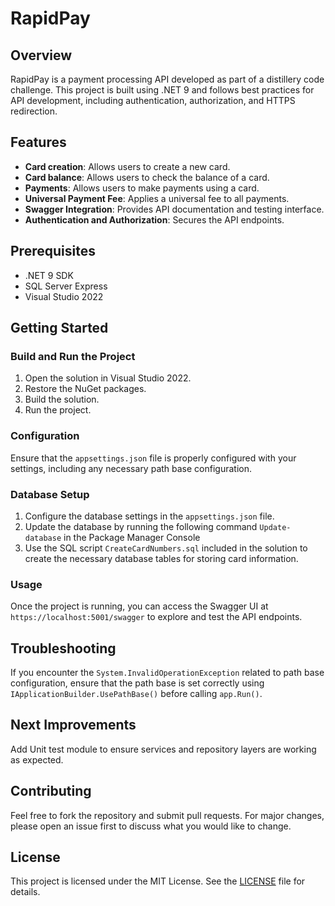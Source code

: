 # RapidPay

## Overview
RapidPay is a payment processing API developed as part of a distillery code challenge. This project is built using .NET 9 and follows best practices for API development, including authentication, authorization, and HTTPS redirection.

## Features
- **Card creation**: Allows users to create a new card.
- **Card balance**: Allows users to check the balance of a card.
- **Payments**: Allows users to make payments using a card.
- **Universal Payment Fee**: Applies a universal fee to all payments.
- **Swagger Integration**: Provides API documentation and testing interface.
- **Authentication and Authorization**: Secures the API endpoints.

## Prerequisites
- .NET 9 SDK
- SQL Server Express
- Visual Studio 2022

## Getting Started

### Build and Run the Project
1. Open the solution in Visual Studio 2022.
2. Restore the NuGet packages.
3. Build the solution.
4. Run the project.

### Configuration
Ensure that the `appsettings.json` file is properly configured with your settings, including any necessary path base configuration.

### Database Setup
1. Configure the database settings in the `appsettings.json` file.
2. Update the database by running the following command `Update-database` in the Package Manager Console
3. Use the SQL script `CreateCardNumbers.sql` included in the solution to create the necessary database tables for storing card information.

### Usage
Once the project is running, you can access the Swagger UI at `https://localhost:5001/swagger` to explore and test the API endpoints.

## Troubleshooting
If you encounter the `System.InvalidOperationException` related to path base configuration, ensure that the path base is set correctly using `IApplicationBuilder.UsePathBase()`
before calling `app.Run()`.

## Next Improvements
Add Unit test module to ensure services and repository layers are working as expected.

## Contributing
Feel free to fork the repository and submit pull requests. For major changes, please open an issue first to discuss what you would like to change.

## License
This project is licensed under the MIT License. See the [LICENSE](LICENSE) file for details.
